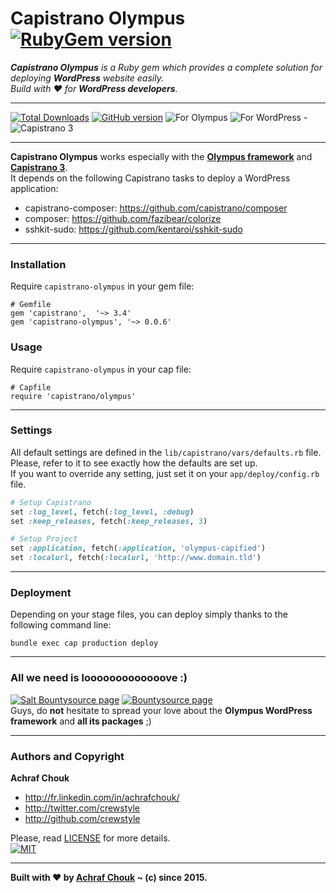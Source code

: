 # Capistrano Olympus [![RubyGem version](https://img.shields.io/gem/v/capistrano-olympus.svg?style=flat-square)](https://rubygems.org/gems/capistrano-olympus)  

_**Capistrano Olympus** is a Ruby gem which provides a complete solution for deploying **WordPress** website easily.  
Build with ♥ for **WordPress developers**._  

---

[![Total Downloads](https://img.shields.io/packagist/dt/crewstyle/capistrano-olympus.svg?style=flat-square)](https://packagist.org/packages/crewstyle/capistrano-olympus) 
[![GitHub version](https://img.shields.io/github/tag/crewstyle/capistrano-olympus.svg?style=flat-square)](https://github.com/crewstyle/capistrano-olympus) 
![For Olympus](https://img.shields.io/badge/for-Olympus-75cd45.svg?style=flat-square) 
![For WordPress](https://img.shields.io/badge/for-WordPress-00aadc.svg?style=flat-square) - 
![Capistrano 3](https://img.shields.io/badge/Capistrano-3-52C1DB.svg?style=flat-square)  

---

**Capistrano Olympus** works especially with the [**Olympus framework**](https://github.com/crewstyle/Olympus) and [**Capistrano 3**](http://capistranorb.com/).  
It depends on the following Capistrano tasks to deploy a WordPress application:

+ capistrano-composer: https://github.com/capistrano/composer
+ composer: https://github.com/fazibear/colorize
+ sshkit-sudo: https://github.com/kentaroi/sshkit-sudo

---

### Installation

Require `capistrano-olympus` in your gem file:

```
# Gemfile
gem 'capistrano',  '~> 3.4'
gem 'capistrano-olympus', '~> 0.0.6'
```

### Usage

Require `capistrano-olympus` in your cap file:

```
# Capfile
require 'capistrano/olympus'
```

---

### Settings

All default settings are defined in the `lib/capistrano/vars/defaults.rb` file. Please, refer to it to see exactly how the defaults are set up.  
If you want to override any setting, just set it on your `app/deploy/config.rb` file.

```ruby
# Setup Capistrano
set :log_level, fetch(:log_level, :debug)
set :keep_releases, fetch(:keep_releases, 3)

# Setup Project
set :application, fetch(:application, 'olympus-capified')
set :localurl, fetch(:localurl, 'http://www.domain.tld')
```

---

### Deployment

Depending on your stage files, you can deploy simply thanks to the following command line:

```
bundle exec cap production deploy
```

---

### All we need is looooooooooooove :)

[![Salt Bountysource page](https://img.shields.io/badge/Salt%20Bountysource-♥-brightgreen.svg?style=flat-square)](https://salt.bountysource.com/teams/olympus) [![Bountysource page](https://img.shields.io/badge/Bountysource-♥-brightgreen.svg?style=flat-square)](https://www.bountysource.com/teams/olympus)  
Guys, do **not** hesitate to spread your love about the **Olympus WordPress framework** and **all its packages** ;)

---

### Authors and Copyright

**Achraf Chouk**

+ http://fr.linkedin.com/in/achrafchouk/
+ http://twitter.com/crewstyle
+ http://github.com/crewstyle

Please, read [LICENSE](https://github.com/crewstyle/capistrano-olympus/blob/master/LICENSE "LICENSE") for more details.  
[![MIT](https://img.shields.io/badge/license-MIT_License-blue.svg?style=flat-square)](http://opensource.org/licenses/MIT "MIT")  

---

**Built with ♥ by [Achraf Chouk](http://github.com/crewstyle "Achraf Chouk") ~ (c) since 2015.**
